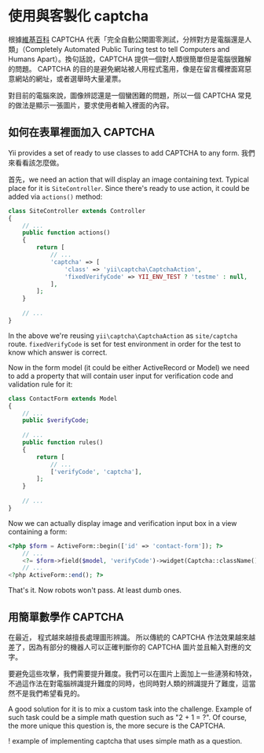 使用與客製化 captcha
=============================

根據[維基百科](http://en.wikipedia.org/wiki/Captcha) CAPTCHA 代表「完全自動公開圖零測試，分辨對方是電腦還是人類」（Completely Automated Public Turing test to tell Computers and Humans Apart）。換句話說，CAPTCHA 提供一個對人類很簡單但是電腦很難解的問題。
CAPTCHA 的目的是避免網站被人用程式濫用，像是在留言欄裡面寫惡意網站的網址，或者選舉時大量灌票。


對目前的電腦來說，圖像辨認還是一個蠻困難的問題，所以一個 CAPTCHA 常見的做法是顯示一張圖片，要求使用者輸入裡面的內容。

如何在表單裡面加入 CAPTCHA
-------------------------

Yii provides a set of ready to use classes to add CAPTCHA to any form. 我們來看看該怎麼做。


首先，we need an action that will display an image containing text. Typical place for it is `SiteController`.
Since there's ready to use action, it could be added via `actions()` method:

```php
class SiteController extends Controller
{
    // ...
    public function actions()
    {
        return [
            // ...
            'captcha' => [
                'class' => 'yii\captcha\CaptchaAction',
                'fixedVerifyCode' => YII_ENV_TEST ? 'testme' : null,
            ],
        ];
    }
    
    // ...
}
```

In the above we're reusing `yii\captcha\CaptchaAction` as `site/captcha` route. `fixedVerifyCode` is set for
test environment in order for the test to know which answer is correct.

Now in the form model (it could be either ActiveRecord or Model) we need to add a property that will contain
user input for verification code and validation rule for it:

```php
class ContactForm extends Model
{
    // ...
    public $verifyCode;
    
    // ...
    public function rules()
    {
        return [
            // ...
            ['verifyCode', 'captcha'],
        ];
    }
    
    // ...
}
```

Now we can actually display image and verification input box in a view containing a form:

```php
<?php $form = ActiveForm::begin(['id' => 'contact-form']); ?>
    // ...
    <?= $form->field($model, 'verifyCode')->widget(Captcha::className()) ?>
    // ...
<?php ActiveForm::end(); ?>
```

That's it. Now robots won't pass. At least dumb ones.

用簡單數學作 CAPTCHA
-------------------

在最近， 程式越來越擅長處理圖形辨識。
所以傳統的 CAPTCHA 作法效果越來越差了，因為有部分的機器人可以正確判斷你的 CAPTCHA 圖片並且輸入對應的文字。

要避免這些攻擊，我們需要提升難度。我們可以在圖片上面加上一些漣漪和特效，不過這作法在對電腦辨識提升難度的同時，也同時對人類的辨識提升了難度，這當然不是我們希望看見的。

A good solution for it is to mix a custom task into the challenge. Example of such task could be
a simple math question such as "2 + 1 = ?". Of course, the more unique this question is, the more
secure is the CAPTCHA.

! example of implementing captcha that uses simple math as a question.
